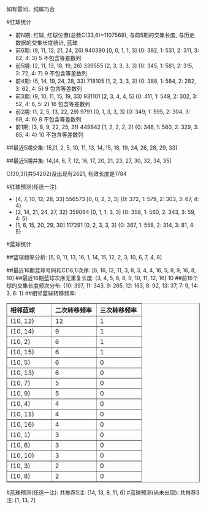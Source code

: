 <!-- 
.. title: 双色球2012040期(2012-04-08)数据分析报告
.. slug: slott-2012040-2012-04-08-report
.. date: 2012-04-09 08:00:00 UTC+08:00
.. tags: Lottery
.. link: 
.. description: 
.. type: text
-->

如有雷同，纯属巧合

<!-- TEASER_END-->

#红球统计

- 前N期: 红球, 红球位置(总数C(33,6)=1107568), 与前5期的交集长度, 与历史数据的交集长度统计, 蓝球
- 前6期: (9, 11, 12, 21, 24, 26) 940390 [0, 0, 1, 1, 3] {0: 392, 1: 531, 2: 311, 3: 82, 4: 3} 5 不包含等差数列
- 前5期: (2, 11, 13, 18, 19, 26) 339555 [2, 3, 3, 3, 3] {0: 345, 1: 581, 2: 315, 3: 72, 4: 7} 9 不包含等差数列
- 前4期: (5, 14, 19, 24, 28, 33) 718105 [1, 2, 3, 3, 3] {0: 388, 1: 584, 2: 282, 3: 62, 4: 5} 9 包含等差数列
- 前3期: (9, 10, 11, 15, 19, 33) 931101 [2, 3, 4, 4, 5] {0: 411, 1: 549, 2: 302, 3: 52, 4: 6, 5: 2} 16 包含等差数列
- 前2期: (1, 2, 5, 13, 22, 29) 9791 [0, 1, 3, 3, 3] {0: 349, 1: 595, 2: 304, 3: 69, 4: 6} 8 不包含等差数列
- 前1期: (3, 8, 9, 22, 25, 31) 449842 [1, 2, 2, 2, 2] {0: 346, 1: 580, 2: 329, 3: 65, 4: 4} 10 不包含等差数列

##最近5期交集:
15,[1, 2, 5, 10, 11, 13, 14, 15, 18, 19, 24, 26, 28, 29, 33]

##最近5期并集:
14,[4, 6, 7, 12, 16, 17, 20, 21, 23, 27, 30, 32, 34, 35]

C(30,3)(共54202)没出现有2621, 
有效长度是1784

#红球预测(任选一注)

- [4, 7, 10, 12, 28, 33] 556573 [0, 0, 2, 3, 3] {0: 372, 1: 579, 2: 303, 3: 67, 4: 4}
- [2, 14, 21, 24, 27, 32] 359064 [0, 1, 1, 3, 3] {0: 358, 1: 560, 2: 343, 3: 59, 4: 5}
- [1, 6, 15, 20, 29, 30] 117291 [0, 2, 3, 3, 3] {0: 367, 1: 558, 2: 314, 3: 81, 4: 5}

#蓝球统计

##蓝球频率分析:
[5, 9, 11, 13, 16, 1, 14, 15, 12, 2, 3, 10, 6, 7, 4, 8]

##最近16期蓝球号码和C(16,1)次序:
[6, 16, 12, 11, 3, 8, 3, 4, 4, 16, 5, 9, 9, 16, 8, 10]
##最近16期蓝球次序无重复长度:
[3, 4, 5, 6, 8, 9, 10, 11, 12, 16] 10
##前16个球的交集长度频次分布:
{10: 397, 11: 343, 9: 265, 12: 163, 8: 92, 13: 37, 7: 9, 14: 3, 6: 1}
##相邻蓝球转移频率:
<table border="1" class="table table-striped dataframe">
  <thead>
    <tr style="text-align: left;">
      <th style="min-width: 100px;">相邻蓝球</th>
      <th style="min-width: 100px;">二次转移频率</th>
      <th style="min-width: 100px;">三次转移频率</th>
    </tr>
  </thead>
  <tbody>
    <tr>
      <td> (10, 12)</td>
      <td> 12</td>
      <td> 1</td>
    </tr>
    <tr>
      <td> (10, 14)</td>
      <td>  9</td>
      <td> 1</td>
    </tr>
    <tr>
      <td>  (10, 2)</td>
      <td>  6</td>
      <td> 1</td>
    </tr>
    <tr>
      <td> (10, 15)</td>
      <td>  6</td>
      <td> 1</td>
    </tr>
    <tr>
      <td>  (10, 5)</td>
      <td>  6</td>
      <td> 0</td>
    </tr>
    <tr>
      <td> (10, 13)</td>
      <td>  6</td>
      <td> 0</td>
    </tr>
    <tr>
      <td>  (10, 7)</td>
      <td>  5</td>
      <td> 0</td>
    </tr>
    <tr>
      <td>  (10, 9)</td>
      <td>  5</td>
      <td> 0</td>
    </tr>
    <tr>
      <td>  (10, 4)</td>
      <td>  4</td>
      <td> 0</td>
    </tr>
    <tr>
      <td> (10, 11)</td>
      <td>  4</td>
      <td> 0</td>
    </tr>
    <tr>
      <td> (10, 16)</td>
      <td>  4</td>
      <td> 0</td>
    </tr>
    <tr>
      <td>  (10, 1)</td>
      <td>  3</td>
      <td> 0</td>
    </tr>
    <tr>
      <td>  (10, 6)</td>
      <td>  3</td>
      <td> 0</td>
    </tr>
    <tr>
      <td> (10, 10)</td>
      <td>  3</td>
      <td> 0</td>
    </tr>
    <tr>
      <td>  (10, 3)</td>
      <td>  2</td>
      <td> 0</td>
    </tr>
    <tr>
      <td>  (10, 8)</td>
      <td>  2</td>
      <td> 0</td>
    </tr>
  </tbody>
</table>
#蓝球预测(任选一注):
共推荐5注: [14, 13, 9, 11, 6]
#蓝球预测(尚未出现):
共推荐3注: [1, 13, 7]

